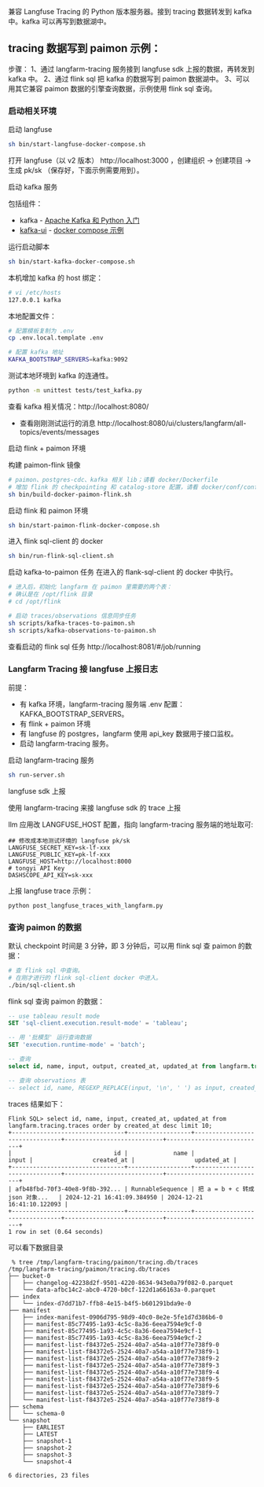 兼容 Langfuse Tracing 的 Python 版本服务器。接到 tracing 数据转发到 kafka 中。kafka 可以再写到数据湖中。

## tracing 数据写到 paimon 示例：

步骤：
1、通过 langfarm-tracing 服务接到 langfuse sdk 上报的数据，再转发到 kafka 中。
2、通过 flink sql 把 kafka 的数据写到 paimon 数据湖中。
3、可以用其它兼容 paimon 数据的引擎查询数据，示例使用 flink sql 查询。

### 启动相关环境

启动 langfuse
```bash
sh bin/start-langfuse-docker-compose.sh
```

打开 langfuse（以 v2 版本） http://localhost:3000 ，创建组织 -> 创建项目 -> 生成 pk/sk （保存好，下面示例需要用到）。

启动 kafka 服务

包括组件：
* kafka - [Apache Kafka 和 Python 入门](https://developer.confluent.io/get-started/python/)
* [kafka-ui](https://github.com/provectus/kafka-ui) - [docker compose 示例](https://docs.kafka-ui.provectus.io/configuration/compose-examples)

运行启动脚本

```bash
sh bin/start-kafka-docker-compose.sh
```

本机增加 kafka 的 host 绑定：
```bash
# vi /etc/hosts
127.0.0.1 kafka
```

本地配置文件：
```bash
# 配置模板复制为 .env
cp .env.local.template .env

# 配置 kafka 地址
KAFKA_BOOTSTRAP_SERVERS=kafka:9092
```

测试本地环境到 kafka 的连通性。
```bash
python -m unittest tests/test_kafka.py
```

查看 kafka 相关情况：http://localhost:8080/
* 查看刚刚测试运行的消息 http://localhost:8080/ui/clusters/langfarm/all-topics/events/messages

启动 flink + paimon 环境

构建 paimon-flink 镜像
```bash
# paimon、postgres-cdc、kafka 相关 lib；请看 docker/Dockerfile
# 增加 flink 的 checkpointing 和 catalog-store 配置，请看 docker/conf/config.yaml
sh bin/build-docker-paimon-flink.sh
```

启动 flink 和 paimon 环境
```bash
sh bin/start-paimon-flink-docker-compose.sh
```

进入 flink sql-client 的 docker
```bash
sh bin/run-flink-sql-client.sh
```

启动 kafka-to-paimon 任务
在进入的 flank-sql-client 的 docker 中执行。
```bash
# 进入后，初始化 langfarm 在 paimon 里需要的两个表：
# 确认是在 /opt/flink 目录
# cd /opt/flink

# 启动 traces/observations 信息同步任务
sh scripts/kafka-traces-to-paimon.sh
sh scripts/kafka-observations-to-paimon.sh
```

查看启动的 flink sql 任务 http://localhost:8081/#/job/running


### Langfarm Tracing 接 langfuse 上报日志

前提：
* 有 kafka 环境，langfarm-tracing 服务端 .env 配置：KAFKA_BOOTSTRAP_SERVERS。
* 有 flink + paimon 环境
* 有 langfuse 的 postgres，langfarm 使用 api_key 数据用于接口监权。
* 启动 langfarm-tracing 服务。

启动 langfarm-tracing 服务
```bash
sh run-server.sh
```

langfuse sdk 上报

使用 langfarm-tracing 来接 langfuse sdk 的 trace 上报

llm 应用改 LANGFUSE_HOST 配置，指向 langfarm-tracing 服务端的地址取可:
```dotenv
## 修改成本地测试环境的 langfuse pk/sk
LANGFUSE_SECRET_KEY=sk-lf-xxx
LANGFUSE_PUBLIC_KEY=pk-lf-xxx
LANGFUSE_HOST=http://localhost:8000
# tongyi API Key
DASHSCOPE_API_KEY=sk-xxx
```

上报 langfuse trace 示例：
```bash
python post_langfuse_traces_with_langfarm.py
```

### 查询 paimon 的数据

默认 checkpoint 时间是 3 分钟，即 3 分钟后，可以用 flink sql 查 paimon 的数据：
```bash
# 查 flink sql 中查询。
# 在刚才进行的 flink sql-client docker 中进入。
./bin/sql-client.sh
```

flink sql 查询 paimon 的数据：
```sql
-- use tableau result mode
SET 'sql-client.execution.result-mode' = 'tableau';

-- 用 '批模型' 运行查询数据
SET 'execution.runtime-mode' = 'batch';

-- 查询
select id, name, input, output, created_at, updated_at from langfarm.tracing.traces order by created_at desc limit 10;

-- 查询 observations 表
-- select id, name, REGEXP_REPLACE(input, '\n', ' ') as input, created_at, updated_at from langfarm.tracing.observations order by created_at desc limit 10;
```

traces 结果如下：
```console
Flink SQL> select id, name, input, created_at, updated_at from langfarm.tracing.traces order by created_at desc limit 10;
+--------------------------------+------------------+--------------------------------+----------------------------+----------------------------+
|                             id |             name |                          input |                 created_at |                 updated_at |
+--------------------------------+------------------+--------------------------------+----------------------------+----------------------------+
| afb48fbd-70f3-40e8-9f8b-392... | RunnableSequence | 把 a = b + c 转成 json 对象...   | 2024-12-21 16:41:09.384950 | 2024-12-21 16:41:10.122093 |
+--------------------------------+------------------+--------------------------------+----------------------------+----------------------------+
1 row in set (0.64 seconds)
```

可以看下数据目录
```console
 % tree /tmp/langfarm-tracing/paimon/tracing.db/traces
/tmp/langfarm-tracing/paimon/tracing.db/traces
├── bucket-0
│   ├── changelog-42238d2f-9501-4220-8634-943e0a79f082-0.parquet
│   └── data-afbc14c2-abc0-4720-b0cf-122d1a66163a-0.parquet
├── index
│   └── index-d7dd71b7-ffb8-4e15-b4f5-b601291bda9e-0
├── manifest
│   ├── index-manifest-0906d795-98d9-40c0-8e2e-5fe1d7d386b6-0
│   ├── manifest-85c77495-1a93-4c5c-8a36-6eea7594e9cf-0
│   ├── manifest-85c77495-1a93-4c5c-8a36-6eea7594e9cf-1
│   ├── manifest-85c77495-1a93-4c5c-8a36-6eea7594e9cf-2
│   ├── manifest-list-f84372e5-2524-40a7-a54a-a10f77e738f9-0
│   ├── manifest-list-f84372e5-2524-40a7-a54a-a10f77e738f9-1
│   ├── manifest-list-f84372e5-2524-40a7-a54a-a10f77e738f9-2
│   ├── manifest-list-f84372e5-2524-40a7-a54a-a10f77e738f9-3
│   ├── manifest-list-f84372e5-2524-40a7-a54a-a10f77e738f9-4
│   ├── manifest-list-f84372e5-2524-40a7-a54a-a10f77e738f9-5
│   ├── manifest-list-f84372e5-2524-40a7-a54a-a10f77e738f9-6
│   ├── manifest-list-f84372e5-2524-40a7-a54a-a10f77e738f9-7
│   └── manifest-list-f84372e5-2524-40a7-a54a-a10f77e738f9-8
├── schema
│   └── schema-0
└── snapshot
    ├── EARLIEST
    ├── LATEST
    ├── snapshot-1
    ├── snapshot-2
    ├── snapshot-3
    └── snapshot-4

6 directories, 23 files
```

